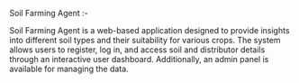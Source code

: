 Soil Farming Agent :-

Soil Farming Agent is a web-based application designed to provide
insights into different soil types and their suitability for various crops. 
The system allows users to register, log in, and access soil and distributor details through an interactive user dashboard. 
Additionally, an admin panel is available for managing the data.
